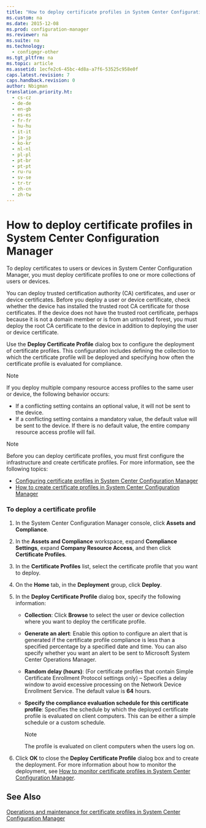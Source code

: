 ```yaml
---
title: "How to deploy certificate profiles in System Center Configuration Manager"
ms.custom: na
ms.date: 2015-12-08
ms.prod: configuration-manager
ms.reviewer: na
ms.suite: na
ms.technology: 
  - configmgr-other
ms.tgt_pltfrm: na
ms.topic: article
ms.assetid: 1ecfe2c6-45bc-4d8a-a7f6-53525c958e0f
caps.latest.revision: 7
caps.handback.revision: 0
author: Nbigman
translation.priority.ht: 
  - cs-cz
  - de-de
  - en-gb
  - es-es
  - fr-fr
  - hu-hu
  - it-it
  - ja-jp
  - ko-kr
  - nl-nl
  - pl-pl
  - pt-br
  - pt-pt
  - ru-ru
  - sv-se
  - tr-tr
  - zh-cn
  - zh-tw
---
```

# How to deploy certificate profiles in System Center Configuration Manager
To deploy certificates to users or devices in System Center Configuration Manager, you must deploy certificate profiles to one or more collections of users or devices.  
  
 You can deploy trusted certification authority (CA) certificates, and user or device certificates. Before you deploy a user or device certificate, check whether the device has installed the trusted root CA certificate for those certificates. If the device does not have the trusted root certificate, perhaps because it is not a domain member or is from an untrusted forest, you must deploy the root CA certificate to the device in addition to deploying the user or device certificate.  
  
 Use the **Deploy Certificate Profile** dialog box to configure the deployment of certificate profiles. This configuration includes defining the collection to which the certificate profile will be deployed and specifying how often the certificate profile is evaluated for compliance.  
  
> [!NOTE]  
>  If you deploy multiple company resource access profiles to the same user or device, the following behavior occurs:  
>   
>  -   If a conflicting setting contains an optional value, it will not be sent to the device.  
> -   If a conflicting setting contains a mandatory value, the default value will be sent to the device. If there is no default value, the entire company resource access profile will fail.  
  
> [!NOTE]  
>  Before you can deploy certificate profiles, you must first configure the infrastructure and create certificate profiles. For more information, see the following topics:  
>   
>  -   [Configuring certificate profiles in System Center Configuration Manager](../../protect/deploy-use/configuring-certificate-profiles.md)  
> -   [How to create certificate profiles in System Center Configuration Manager](../../protect/deploy-use/create-certificate-profiles.md)  
  
### To deploy a certificate profile  
  
1.  In the System Center Configuration Manager console, click **Assets and Compliance**.  
  
2.  In the **Assets and Compliance** workspace, expand **Compliance Settings**, expand **Company Resource Access**, and then click **Certificate Profiles**.  
  
3.  In the **Certificate Profiles** list, select the certificate profile that you want to deploy.  
  
4.  On the **Home** tab, in the **Deployment** group, click **Deploy**.  
  
5.  In the **Deploy Certificate Profile** dialog box, specify the following information:  
  
    -   **Collection**: Click **Browse** to select the user or device collection where you want to deploy the certificate profile.  
  
    -   **Generate an alert**: Enable this option to configure an alert that is generated if the certificate profile compliance is less than a specified percentage by a specified date and time. You can also specify whether you want an alert to be sent to Microsoft System Center Operations Manager.  
  
    -   **Random delay (hours)**: (For certificate profiles that contain Simple Certificate Enrollment Protocol settings only) – Specifies a delay window to avoid excessive processing on the Network Device Enrollment Service. The default value is **64** hours.  
  
    -   **Specify the compliance evaluation schedule for this certificate profile**: Specifies the schedule by which the deployed certificate profile is evaluated on client computers. This can be either a simple schedule or a custom schedule.  
  
        > [!NOTE]  
        >  The profile is evaluated on client computers when the users log on.  
  
6.  Click **OK** to close the **Deploy Certificate Profile** dialog box and to create the deployment. For more information about how to monitor the deployment, see [How to monitor certificate profiles in System Center Configuration Manager](../../protect/deploy-use/monitor-certificate-profiles.md).  
  
## See Also  
 [Operations and maintenance for certificate profiles in System Center Configuration Manager](../Topic/Operations%20and%20maintenance%20for%20certificate%20profiles%20in%20System%20Center%20Configuration%20Manager.md)
